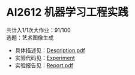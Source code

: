 # AI2612 机器学习工程实践

共计入1/1次大作业：91/100  
选题：艺术图像生成

- 具体描述见：[Description.pdf](./Description.pdf)
- 实验代码见：[Experiment](./Experiment)
- 实验报告见：[Report.pdf](./Report/Report.pdf)